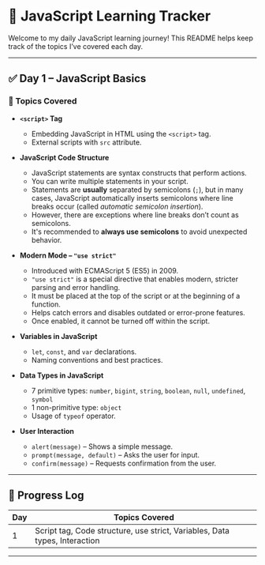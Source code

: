 # 📘 JavaScript Learning Tracker

Welcome to my daily JavaScript learning journey! This README helps keep track of the topics I’ve covered each day.

---

## ✅ Day 1 – JavaScript Basics

### 📌 Topics Covered

- **`<script>` Tag**
  - Embedding JavaScript in HTML using the `<script>` tag.
  - External scripts with `src` attribute.

- **JavaScript Code Structure**
  - JavaScript statements are syntax constructs that perform actions.
  - You can write multiple statements in your script.
  - Statements are **usually** separated by semicolons (`;`), but in many cases, JavaScript automatically inserts semicolons where line breaks occur (called *automatic semicolon insertion*).
  - However, there are exceptions where line breaks don’t count as semicolons.
  - It's recommended to **always use semicolons** to avoid unexpected behavior.

- **Modern Mode – `"use strict"`**
  - Introduced with ECMAScript 5 (ES5) in 2009.
  - `"use strict"` is a special directive that enables modern, stricter parsing and error handling.
  - It must be placed at the top of the script or at the beginning of a function.
  - Helps catch errors and disables outdated or error-prone features.
  - Once enabled, it cannot be turned off within the script.

- **Variables in JavaScript**
  - `let`, `const`, and `var` declarations.
  - Naming conventions and best practices.

- **Data Types in JavaScript**
  - 7 primitive types: `number`, `bigint`, `string`, `boolean`, `null`, `undefined`, `symbol`
  - 1 non-primitive type: `object`
  - Usage of `typeof` operator.

- **User Interaction**
  - `alert(message)` – Shows a simple message.
  - `prompt(message, default)` – Asks the user for input.
  - `confirm(message)` – Requests confirmation from the user.

---

## 📅 Progress Log

| Day | Topics Covered                                                                 |
|-----|---------------------------------------------------------------------------------|
| 1   | Script tag, Code structure, use strict, Variables, Data types, Interaction     |

---


